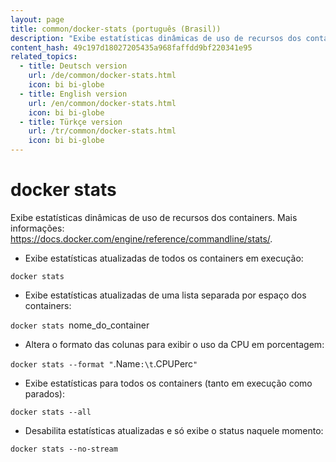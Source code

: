 ```yaml
---
layout: page
title: common/docker-stats (português (Brasil))
description: "Exibe estatísticas dinâmicas de uso de recursos dos containers."
content_hash: 49c197d18027205435a968faffdd9bf220341e95
related_topics:
  - title: Deutsch version
    url: /de/common/docker-stats.html
    icon: bi bi-globe
  - title: English version
    url: /en/common/docker-stats.html
    icon: bi bi-globe
  - title: Türkçe version
    url: /tr/common/docker-stats.html
    icon: bi bi-globe
---
```

# docker stats

Exibe estatísticas dinâmicas de uso de recursos dos containers.
Mais informações: <https://docs.docker.com/engine/reference/commandline/stats/>.

- Exibe estatísticas atualizadas de todos os containers em execução:

`docker stats`

- Exibe estatísticas atualizadas de uma lista separada por espaço dos containers:

`docker stats `<span class="tldr-var badge badge-pill bg-dark-lm bg-white-dm text-white-lm text-dark-dm font-weight-bold">nome_do_container</span>

- Altera o formato das colunas para exibir o uso da CPU em porcentagem:

`docker stats --format "`<span class="tldr-var badge badge-pill bg-dark-lm bg-white-dm text-white-lm text-dark-dm font-weight-bold">.Name</span>`:\t`<span class="tldr-var badge badge-pill bg-dark-lm bg-white-dm text-white-lm text-dark-dm font-weight-bold">.CPUPerc</span>`"`

- Exibe estatísticas para todos os containers (tanto em execução como parados):

`docker stats --all`

- Desabilita estatísticas atualizadas e só exibe o status naquele momento:

`docker stats --no-stream`
